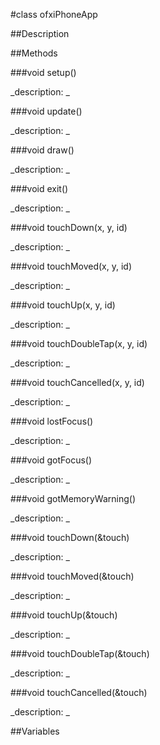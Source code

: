 #class ofxiPhoneApp


##Description





##Methods



###void setup()

<!--

_syntax: setup()_

_name: setup_

_returns: void_

_returns_description: _

_parameters: _

_access: public_

_version_started: 007_

_version_deprecated: _

_summary: _

_constant: False_

_static: no_

_visible: True_

_advanced: False_



-->

_description: _







###void update()

<!--

_syntax: update()_

_name: update_

_returns: void_

_returns_description: _

_parameters: _

_access: public_

_version_started: 007_

_version_deprecated: _

_summary: _

_constant: False_

_static: no_

_visible: True_

_advanced: False_



-->

_description: _







###void draw()

<!--

_syntax: draw()_

_name: draw_

_returns: void_

_returns_description: _

_parameters: _

_access: public_

_version_started: 007_

_version_deprecated: _

_summary: _

_constant: False_

_static: no_

_visible: True_

_advanced: False_



-->

_description: _







###void exit()

<!--

_syntax: exit()_

_name: exit_

_returns: void_

_returns_description: _

_parameters: _

_access: public_

_version_started: 007_

_version_deprecated: _

_summary: _

_constant: False_

_static: no_

_visible: True_

_advanced: False_



-->

_description: _







###void touchDown(x, y, id)

<!--

_syntax: touchDown(x, y, id)_

_name: touchDown_

_returns: void_

_returns_description: _

_parameters: int x, int y, int id_

_access: public_

_version_started: 007_

_version_deprecated: _

_summary: _

_constant: False_

_static: no_

_visible: True_

_advanced: False_



-->

_description: _







###void touchMoved(x, y, id)

<!--

_syntax: touchMoved(x, y, id)_

_name: touchMoved_

_returns: void_

_returns_description: _

_parameters: int x, int y, int id_

_access: public_

_version_started: 007_

_version_deprecated: _

_summary: _

_constant: False_

_static: no_

_visible: True_

_advanced: False_



-->

_description: _







###void touchUp(x, y, id)

<!--

_syntax: touchUp(x, y, id)_

_name: touchUp_

_returns: void_

_returns_description: _

_parameters: int x, int y, int id_

_access: public_

_version_started: 007_

_version_deprecated: _

_summary: _

_constant: False_

_static: no_

_visible: True_

_advanced: False_



-->

_description: _







###void touchDoubleTap(x, y, id)

<!--

_syntax: touchDoubleTap(x, y, id)_

_name: touchDoubleTap_

_returns: void_

_returns_description: _

_parameters: int x, int y, int id_

_access: public_

_version_started: 007_

_version_deprecated: _

_summary: _

_constant: False_

_static: no_

_visible: True_

_advanced: False_



-->

_description: _







###void touchCancelled(x, y, id)

<!--

_syntax: touchCancelled(x, y, id)_

_name: touchCancelled_

_returns: void_

_returns_description: _

_parameters: int x, int y, int id_

_access: public_

_version_started: 007_

_version_deprecated: _

_summary: _

_constant: False_

_static: no_

_visible: True_

_advanced: False_



-->

_description: _







###void lostFocus()

<!--

_syntax: lostFocus()_

_name: lostFocus_

_returns: void_

_returns_description: _

_parameters: _

_access: public_

_version_started: 007_

_version_deprecated: _

_summary: _

_constant: False_

_static: no_

_visible: True_

_advanced: False_



-->

_description: _







###void gotFocus()

<!--

_syntax: gotFocus()_

_name: gotFocus_

_returns: void_

_returns_description: _

_parameters: _

_access: public_

_version_started: 007_

_version_deprecated: _

_summary: _

_constant: False_

_static: no_

_visible: True_

_advanced: False_



-->

_description: _







###void gotMemoryWarning()

<!--

_syntax: gotMemoryWarning()_

_name: gotMemoryWarning_

_returns: void_

_returns_description: _

_parameters: _

_access: public_

_version_started: 007_

_version_deprecated: _

_summary: _

_constant: False_

_static: no_

_visible: True_

_advanced: False_



-->

_description: _







###void touchDown(&touch)

<!--

_syntax: touchDown(&touch)_

_name: touchDown_

_returns: void_

_returns_description: _

_parameters: ofTouchEventArgs &touch_

_access: public_

_version_started: 007_

_version_deprecated: _

_summary: _

_constant: False_

_static: no_

_visible: True_

_advanced: False_



-->

_description: _







###void touchMoved(&touch)

<!--

_syntax: touchMoved(&touch)_

_name: touchMoved_

_returns: void_

_returns_description: _

_parameters: ofTouchEventArgs &touch_

_access: public_

_version_started: 007_

_version_deprecated: _

_summary: _

_constant: False_

_static: no_

_visible: True_

_advanced: False_



-->

_description: _







###void touchUp(&touch)

<!--

_syntax: touchUp(&touch)_

_name: touchUp_

_returns: void_

_returns_description: _

_parameters: ofTouchEventArgs &touch_

_access: public_

_version_started: 007_

_version_deprecated: _

_summary: _

_constant: False_

_static: no_

_visible: True_

_advanced: False_



-->

_description: _







###void touchDoubleTap(&touch)

<!--

_syntax: touchDoubleTap(&touch)_

_name: touchDoubleTap_

_returns: void_

_returns_description: _

_parameters: ofTouchEventArgs &touch_

_access: public_

_version_started: 007_

_version_deprecated: _

_summary: _

_constant: False_

_static: no_

_visible: True_

_advanced: False_



-->

_description: _







###void touchCancelled(&touch)

<!--

_syntax: touchCancelled(&touch)_

_name: touchCancelled_

_returns: void_

_returns_description: _

_parameters: ofTouchEventArgs &touch_

_access: public_

_version_started: 007_

_version_deprecated: _

_summary: _

_constant: False_

_static: no_

_visible: True_

_advanced: False_



-->

_description: _







##Variables



